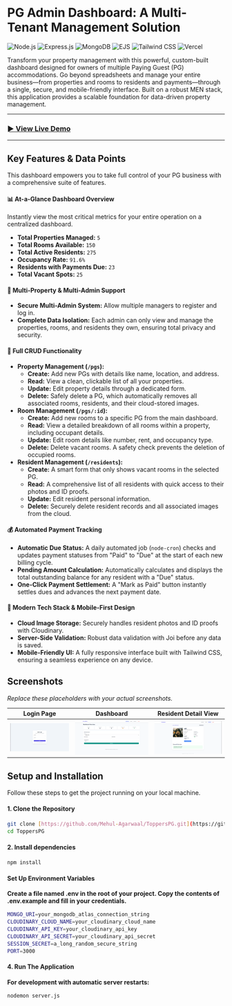 # PG Admin Dashboard: A Multi-Tenant Management Solution

![Node.js](https://img.shields.io/badge/Node.js-339933?style=for-the-badge&logo=nodedotjs&logoColor=white) ![Express.js](https://img.shields.io/badge/Express.js-000000?style=for-the-badge&logo=express&logoColor=white) ![MongoDB](https://img.shields.io/badge/MongoDB-47A248?style=for-the-badge&logo=mongodb&logoColor=white) ![EJS](https://img.shields.io/badge/EJS-103F5E?style=for-the-badge&logo=ejs&logoColor=white) ![Tailwind CSS](https://img.shields.io/badge/Tailwind_CSS-38B2AC?style=for-the-badge&logo=tailwind-css&logoColor=white) ![Vercel](https://img.shields.io/badge/Vercel-000000?style=for-the-badge&logo=vercel&logoColor=white)

Transform your property management with this powerful, custom-built dashboard designed for owners of multiple Paying Guest (PG) accommodations. Go beyond spreadsheets and manage your entire business—from properties and rooms to residents and payments—through a single, secure, and mobile-friendly interface. Built on a robust MEN stack, this application provides a scalable foundation for data-driven property management.

---

### **[► View Live Demo](https://yourhostel.vercel.app)**



---

## Key Features & Data Points

This dashboard empowers you to take full control of your PG business with a comprehensive suite of features.

#### **📊 At-a-Glance Dashboard Overview**
Instantly view the most critical metrics for your entire operation on a centralized dashboard.
- **Total Properties Managed:** `5`
- **Total Rooms Available:** `150`
- **Total Active Residents:** `275`
- **Occupancy Rate:** `91.6%`
- **Residents with Payments Due:** `23`
- **Total Vacant Spots:** `25`

#### **🏢 Multi-Property & Multi-Admin Support**
- **Secure Multi-Admin System:** Allow multiple managers to register and log in.
- **Complete Data Isolation:** Each admin can only view and manage the properties, rooms, and residents they own, ensuring total privacy and security.

#### **🔑 Full CRUD Functionality**
- **Property Management (`/pgs`):**
  - **Create:** Add new PGs with details like name, location, and address.
  - **Read:** View a clean, clickable list of all your properties.
  - **Update:** Edit property details through a dedicated form.
  - **Delete:** Safely delete a PG, which automatically removes all associated rooms, residents, and their cloud-stored images.
- **Room Management (`/pgs/:id`):**
  - **Create:** Add new rooms to a specific PG from the main dashboard.
  - **Read:** View a detailed breakdown of all rooms within a property, including occupant details.
  - **Update:** Edit room details like number, rent, and occupancy type.
  - **Delete:** Delete vacant rooms. A safety check prevents the deletion of occupied rooms.
- **Resident Management (`/residents`):**
  - **Create:** A smart form that only shows vacant rooms in the selected PG.
  - **Read:** A comprehensive list of all residents with quick access to their photos and ID proofs.
  - **Update:** Edit resident personal information.
  - **Delete:** Securely delete resident records and all associated images from the cloud.

#### **💰 Automated Payment Tracking**
- **Automatic Due Status:** A daily automated job (`node-cron`) checks and updates payment statuses from "Paid" to "Due" at the start of each new billing cycle.
- **Pending Amount Calculation:** Automatically calculates and displays the total outstanding balance for any resident with a "Due" status.
- **One-Click Payment Settlement:** A "Mark as Paid" button instantly settles dues and advances the next payment date.

#### **📱 Modern Tech Stack & Mobile-First Design**
- **Cloud Image Storage:** Securely handles resident photos and ID proofs with Cloudinary.
- **Server-Side Validation:** Robust data validation with Joi before any data is saved.
- **Mobile-Friendly UI:** A fully responsive interface built with Tailwind CSS, ensuring a seamless experience on any device.

## Screenshots

*Replace these placeholders with your actual screenshots.*

| Login Page | Dashboard | Resident Detail View |
| :---: | :---: | :---: |
| ![Login Page](./Screenshots/login.png) | ![PG List](./Screenshots/Dashboard.png) | ![Resident Profile](./Screenshots/Resident-details.png) |


## Setup and Installation

Follow these steps to get the project running on your local machine.

#### 1. Clone the Repository
```bash
git clone [https://github.com/Mehul-Agarwaal/ToppersPG.git](https://github.com/Mehul-Agarwaal/ToppersPG.git)
cd ToppersPG
```
#### 2. Install dependencies
```bash
npm install
```
#### Set Up Environment Variables
**Create a file named .env in the root of your project. Copy the contents of .env.example and fill in your credentials.**
```bash
MONGO_URI=your_mongodb_atlas_connection_string
CLOUDINARY_CLOUD_NAME=your_cloudinary_cloud_name
CLOUDINARY_API_KEY=your_cloudinary_api_key
CLOUDINARY_API_SECRET=your_cloudinary_api_secret
SESSION_SECRET=a_long_random_secure_string
PORT=3000
```
#### 4. Run The Application
**For development with automatic server restarts:**
```bash
nodemon server.js
```
